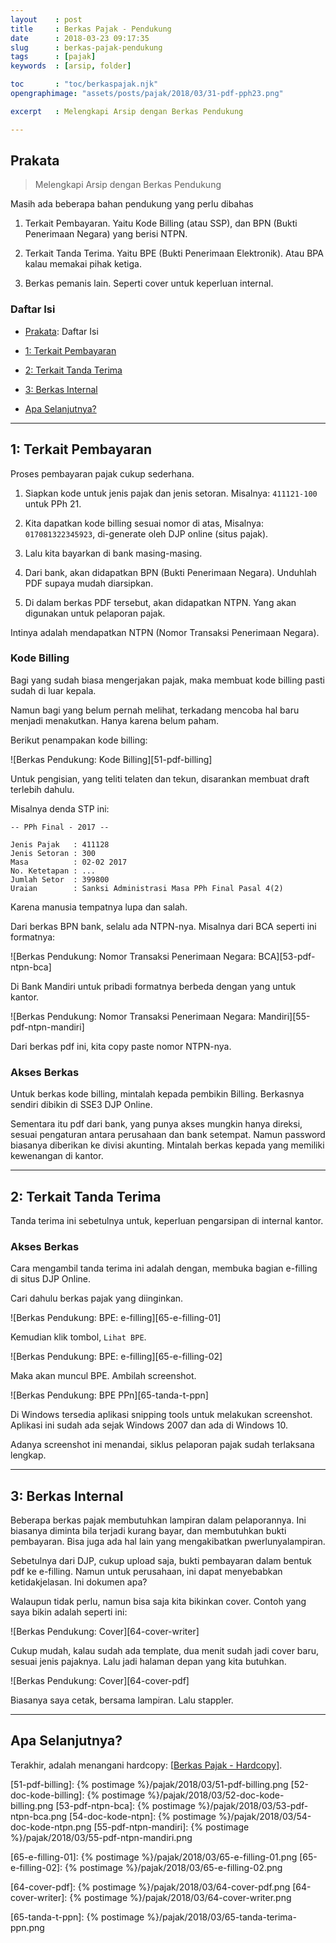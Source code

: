 ```yaml
---
layout    : post
title     : Berkas Pajak - Pendukung
date      : 2018-03-23 09:17:35
slug      : berkas-pajak-pendukung
tags      : [pajak]
keywords  : [arsip, folder]

toc       : "toc/berkaspajak.njk"
opengraphimage: "assets/posts/pajak/2018/03/31-pdf-pph23.png"

excerpt   : Melengkapi Arsip dengan Berkas Pendukung

---
```


<a name="prakata"></a>

## Prakata

> Melengkapi Arsip dengan Berkas Pendukung

Masih ada beberapa bahan pendukung yang perlu dibahas

1. Terkait Pembayaran.
   Yaitu Kode Billing (atau SSP),
   dan BPN (Bukti Penerimaan Negara) yang berisi NTPN.

2. Terkait Tanda Terima.
   Yaitu BPE (Bukti Penerimaan Elektronik).
   Atau BPA kalau memakai pihak ketiga.

3. Berkas pemanis lain.
   Seperti cover untuk keperluan internal.

### Daftar Isi

* [Prakata](#prakata): Daftar Isi

* [1: Terkait Pembayaran](#bpn)

* [2: Terkait Tanda Terima](#bpe)

* [3: Berkas Internal](#internal)

* [Apa Selanjutnya?](#selanjutnya)

-- -- --

<a name="bpn"></a>

## 1: Terkait Pembayaran

Proses pembayaran pajak cukup sederhana.

1. Siapkan kode untuk jenis pajak dan jenis setoran.
   Misalnya: `411121-100` untuk PPh 21.

2. Kita dapatkan kode billing sesuai nomor di atas,
   Misalnya: `017081322345923`,
   di-generate oleh DJP online (situs pajak).

3. Lalu kita bayarkan di bank masing-masing.

4. Dari bank, akan didapatkan BPN (Bukti Penerimaan Negara).
   Unduhlah PDF supaya mudah diarsipkan.

5. Di dalam berkas PDF tersebut, akan didapatkan NTPN.
   Yang akan digunakan untuk pelaporan pajak.

Intinya adalah mendapatkan NTPN
(Nomor Transaksi Penerimaan Negara).

### Kode Billing

Bagi yang sudah biasa mengerjakan pajak,
maka membuat kode billing pasti sudah di luar kepala.

Namun bagi yang belum pernah melihat,
terkadang mencoba hal baru menjadi menakutkan.
Hanya karena belum paham.

Berikut penampakan kode billing:

![Berkas Pendukung: Kode Billing][51-pdf-billing]

Untuk pengisian, yang teliti telaten dan tekun,
disarankan membuat draft terlebih dahulu.

Misalnya denda STP ini:

```
-- PPh Final - 2017 --

Jenis Pajak   : 411128
Jenis Setoran : 300
Masa          : 02-02 2017
No. Ketetapan : ...
Jumlah Setor  : 399800
Uraian        : Sanksi Administrasi Masa PPh Final Pasal 4(2)
```

Karena manusia tempatnya lupa dan salah.

Dari berkas BPN bank, selalu ada NTPN-nya.
Misalnya dari BCA seperti ini formatnya:

![Berkas Pendukung: Nomor Transaksi Penerimaan Negara: BCA][53-pdf-ntpn-bca]

Di Bank Mandiri untuk pribadi formatnya berbeda dengan yang untuk kantor.

![Berkas Pendukung: Nomor Transaksi Penerimaan Negara: Mandiri][55-pdf-ntpn-mandiri]

Dari berkas pdf ini, kita copy paste nomor NTPN-nya.

### Akses Berkas

Untuk berkas kode billing, mintalah kepada pembikin Billing.
Berkasnya sendiri dibikin di SSE3 DJP Online.

Sementara itu pdf dari bank, yang punya akses mungkin hanya direksi,
sesuai pengaturan antara perusahaan dan bank setempat.
Namun password biasanya diberikan ke divisi akunting.
Mintalah berkas kepada yang memiliki kewenangan di kantor.

-- -- --

<a name="bpe"></a>

## 2: Terkait Tanda Terima

Tanda terima ini sebetulnya untuk,
keperluan pengarsipan di internal kantor.

### Akses Berkas

Cara mengambil tanda terima ini adalah dengan,
membuka bagian e-filling di situs DJP Online.

Cari dahulu berkas pajak yang diinginkan.

![Berkas Pendukung: BPE: e-filling][65-e-filling-01]

Kemudian klik tombol, `Lihat BPE`.

![Berkas Pendukung: BPE: e-filling][65-e-filling-02]

Maka akan muncul BPE.
Ambilah screenshot.

![Berkas Pendukung: BPE PPn][65-tanda-t-ppn]

Di Windows tersedia aplikasi snipping tools untuk melakukan screenshot.
Aplikasi ini sudah ada sejak Windows 2007 dan ada di Windows 10.

Adanya screenshot ini menandai,
siklus pelaporan pajak sudah terlaksana lengkap.

-- -- --

<a name="internal"></a>

## 3: Berkas Internal

Beberapa berkas pajak membutuhkan lampiran dalam pelaporannya.
Ini biasanya diminta bila terjadi kurang bayar,
dan membutuhkan bukti pembayaran.
Bisa juga ada hal lain yang mengakibatkan pwerlunyalampiran.

Sebetulnya dari DJP, cukup upload saja,
bukti pembayaran dalam bentuk pdf ke e-filling.
Namun untuk perusahaan, ini dapat menyebabkan ketidakjelasan.
Ini dokumen apa?

Walaupun tidak perlu,
namun bisa saja kita bikinkan cover.
Contoh yang saya bikin adalah seperti ini:

![Berkas Pendukung: Cover][64-cover-writer]

Cukup mudah, kalau sudah ada template,
dua menit sudah jadi cover baru, sesuai jenis pajaknya.
Lalu jadi halaman depan yang kita butuhkan.

![Berkas Pendukung: Cover][64-cover-pdf]

Biasanya saya cetak, bersama lampiran.
Lalu stappler.

-- -- --

<a name="selanjutnya"></a>

## Apa Selanjutnya?

Terakhir, adalah menangani hardcopy:
[[Berkas Pajak - Hardcopy][local-whats-next]].

[//]: <> ( -- -- -- links below -- -- -- )

[local-whats-next]:     /pajak/2018/03/25/berkas-pajak-hardcopy.html

[51-pdf-billing]:       {% postimage %}/pajak/2018/03/51-pdf-billing.png
[52-doc-kode-billing]:  {% postimage %}/pajak/2018/03/52-doc-kode-billing.png
[53-pdf-ntpn-bca]:      {% postimage %}/pajak/2018/03/53-pdf-ntpn-bca.png
[54-doc-kode-ntpn]:     {% postimage %}/pajak/2018/03/54-doc-kode-ntpn.png
[55-pdf-ntpn-mandiri]:  {% postimage %}/pajak/2018/03/55-pdf-ntpn-mandiri.png

[65-e-filling-01]:      {% postimage %}/pajak/2018/03/65-e-filling-01.png
[65-e-filling-02]:      {% postimage %}/pajak/2018/03/65-e-filling-02.png

[64-cover-pdf]:         {% postimage %}/pajak/2018/03/64-cover-pdf.png
[64-cover-writer]:      {% postimage %}/pajak/2018/03/64-cover-writer.png

[65-tanda-t-ppn]:       {% postimage %}/pajak/2018/03/65-tanda-terima-ppn.png

